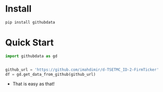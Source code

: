 # Install

```bash
pip install githubdata
```

# Quick Start

```python
import githubdata as gd


github_url = 'https://github.com/imahdimir/d-TSETMC_ID-2-FirmTicker'
df = gd.get_data_from_github(github_url)
```

- That is easy as that!
